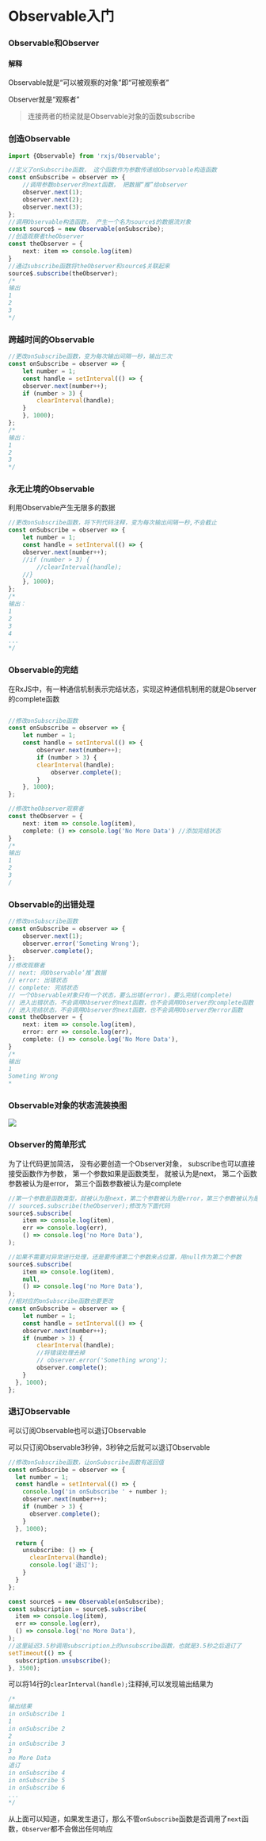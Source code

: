 # Observable入门

### Observable和Observer

#### 解释

Observable就是“可以被观察的对象”即“可被观察者”

Observer就是“观察者”

> 连接两者的桥梁就是Observable对象的函数subscribe

### 创造Observable

```typescript
import {Observable} from 'rxjs/Observable';

//定义了onSubscribe函数， 这个函数作为参数传递给Observable构造函数
const onSubscribe = observer => {
    //调⽤参数observer的next函数， 把数据“推”给observer
	observer.next(1);
	observer.next(2);
	observer.next(3);
};
//调⽤Observable构造函数， 产⽣⼀个名为source$的数据流对象
const source$ = new Observable(onSubscribe);
//创造观察者theObserver
const theObserver = {
	next: item => console.log(item)
}
//通过subscribe函数将theObserver和source$关联起来
source$.subscribe(theObserver);
/*
输出
1
2
3
*/
```

### 跨越时间的Observable

```typescript
//更改onSubscribe函数，变为每次输出间隔一秒，输出三次
const onSubscribe = observer => {
	let number = 1;
	const handle = setInterval(() => {
	observer.next(number++);
	if (number > 3) {
		clearInterval(handle);
	}
	}, 1000);
};
/*
输出：
1
2
3
*/
```

### 永无止境的Observable

利用Observable产生无限多的数据

```typescript
//更改onSubscribe函数，将下列代码注释，变为每次输出间隔一秒,不会截止
const onSubscribe = observer => {
	let number = 1;
	const handle = setInterval(() => {
	observer.next(number++);
	//if (number > 3) {
		//clearInterval(handle);
	//}
	}, 1000);
};
/*
输出：
1
2
3
4
...
*/
```

### Observable的完结

在RxJS中，有一种通信机制表示完结状态，实现这种通信机制⽤的就是Observer的complete函数

```typescript

//修改onSubscribe函数
const onSubscribe = observer => {
	let number = 1;
	const handle = setInterval(() => {
		observer.next(number++);
		if (number > 3) {
		clearInterval(handle);
			observer.complete();
		}
	}, 1000);
};

//修改theObserver观察者
const theObserver = {
	next: item => console.log(item),
	complete: () => console.log('No More Data') //添加完结状态
}
/*
输出
1
2
3
/
```

### Observable的出错处理

```typescript
//修改onSubscribe函数
const onSubscribe = observer => {
	observer.next(1);
	observer.error('Someting Wrong');
	observer.complete();
};
//修改观察者
// next: 向Observable‘推’数据
// error: 出错状态
// complete: 完结状态
// 一个Observable对象只有一个状态，要么出错(error)，要么完结(complete)
// 进入出错状态，不会调用Observer的next函数，也不会调用Observer的complete函数
// 进入完结状态，不会调用Observer的next函数，也不会调用Observer的error函数
const theObserver = {
	next: item => console.log(item),
	error: err => console.log(err),
	complete: () => console.log('No More Data'),
}
/*
输出
1
Someting Wrong
*
```

### Observable对象的状态流装换图

![](./image/1.png)

### Observer的简单形式

为了让代码更加简洁， 没有必要创造⼀个Observer对象， subscribe也可以直接接受函数作为参数， 第⼀个参数如果是函数类型， 就被认为是next， 第⼆个函数参数被认为是error， 第三个函数参数被认为是complete

```typescript
//第一个参数是函数类型，就被认为是next，第二个参数被认为是error，第三个参数被认为是complete
// source$.subscribe(theObserver);修改为下面代码
source$.subscribe(
    item => console.log(item),
    err => console.log(err),
    () => console.log('no More Data'),
);

//如果不需要对异常进行处理，还是要传递第二个参数来占位置，用null作为第二个参数
source$.subscribe(
    item => console.log(item),
    null,
    () => console.log('no More Data'),
);
//相对应的onSubscribe函数也要更改
const onSubscribe = observer => {
    let number = 1;
    const handle = setInterval(() => {
    observer.next(number++);
    if (number > 3) {
        clearInterval(handle);
        //将错误处理去掉
        // observer.error('Something wrong');
        observer.complete();
    }
  }, 1000);
};
```

### 退订Observable

可以订阅Observable也可以退订Observable

可以只订阅Observable3秒钟，3秒钟之后就可以退订Observable

```typescript
//修改onSubscribe函数，让onSubscribe函数有返回值
const onSubscribe = observer => {
  let number = 1;
  const handle = setInterval(() => {
    console.log('in onSubscribe ' + number );
    observer.next(number++);
    if (number > 3) {
      observer.complete();
    }
  }, 1000);

  return {
    unsubscribe: () => {
      clearInterval(handle);
      console.log('退订');
    }
  }
};

const source$ = new Observable(onSubscribe);
const subscription = source$.subscribe(
  item => console.log(item),
  err => console.log(err),
  () => console.log('no More Data'),
);
//这里延迟3.5秒调⽤subscription上的unsubscribe函数，也就是3.5秒之后退订了
setTimeout(() => {
  subscription.unsubscribe();
}, 3500);
```

可以将14行的`clearInterval(handle);`注释掉,可以发现输出结果为

```typescript
/*
输出结果
in onSubscribe 1
1
in onSubscribe 2
2
in onSubscribe 3
3
no More Data
退订
in onSubscribe 4
in onSubscribe 5
in onSubscribe 6
...
*/
```

从上面可以知道，如果发生退订，那么不管`onSubscribe`函数是否调用了`next`函数，`Observer`都不会做出任何响应

